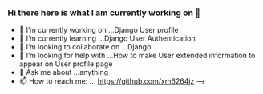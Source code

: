### Hi there here is what I am currently working on 👋





- 🔭 I’m currently working on ...Django User profile
- 🌱 I’m currently learning ...Django User Authentication
- 👯 I’m looking to collaborate on ...Django
- 🤔 I’m looking for help with ...How to make User extended information to appear on User profile page
- 💬 Ask me about ...anything
- 📫 How to reach me: ... https://github.com/xm6264jz
-->
